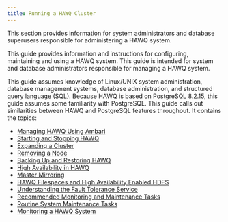 ```yaml
---
title: Running a HAWQ Cluster
---
```


This section provides information for system administrators and database superusers responsible for administering a HAWQ system.

This guide provides information and instructions for configuring, maintaining and using a HAWQ system. This guide is intended for system and database administrators responsible for managing a HAWQ system.

This guide assumes knowledge of Linux/UNIX system administration, database management systems, database administration, and structured query language \(SQL\). Because HAWQ is based on PostgreSQL 8.2.15, this guide assumes some familiarity with PostgreSQL. This guide calls out similarities between HAWQ and PostgreSQL features throughout. It contains the topics:

*  <a class="subnav" href="./ambari-admin.html">Managing HAWQ Using Ambari</a>
*  <a class="subnav" href="./startstop.html">Starting and Stopping HAWQ</a>
*  <a class="subnav" href="./ClusterExpansion.html">Expanding a Cluster</a>
*  <a class="subnav" href="./ClusterShrink.html">Removing a Node</a>
*  <a class="subnav" href="./BackingUpandRestoringHAWQDatabases.html">Backing Up and Restoring HAWQ</a>
*  <a class="subnav" href="./HighAvailability.html">High Availability in HAWQ</a>
*  <a class="subnav" href="./MasterMirroring.html">Master Mirroring</a>
*  <a class="subnav" href="./HAWQFilespacesandHighAvailabilityEnabledHDFS.html">HAWQ Filespaces and High Availability Enabled HDFS</a>
*  <a class="subnav" href="./FaultTolerance.html">Understanding the Fault Tolerance Service</a>
*  <a class="subnav" href="./RecommendedMonitoringTasks.html">Recommended Monitoring and Maintenance Tasks</a>
*  <a class="subnav" href="./maintain.html">Routine System Maintenance Tasks</a>
*  <a class="subnav" href="./monitor.html">Monitoring a HAWQ System</a>
